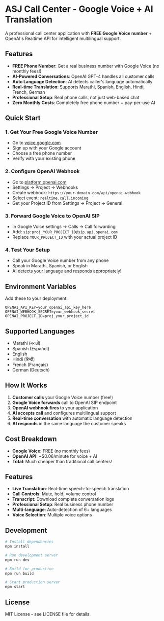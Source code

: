 # ASJ Call Center - Google Voice + AI Translation

A professional call center application with **FREE Google Voice number** + OpenAI's Realtime API for intelligent multilingual support.

## Features

- **FREE Phone Number**: Get a real business number with Google Voice (no monthly fees!)
- **AI-Powered Conversations**: OpenAI GPT-4 handles all customer calls
- **Auto Language Detection**: AI detects caller's language automatically
- **Real-time Translation**: Supports Marathi, Spanish, English, Hindi, French, German
- **Professional Setup**: Real phone calls, not just web-based chat
- **Zero Monthly Costs**: Completely free phone number + pay-per-use AI

## Quick Start

### 1. Get Your Free Google Voice Number
- Go to [voice.google.com](https://voice.google.com)
- Sign up with your Google account
- Choose a free phone number
- Verify with your existing phone

### 2. Configure OpenAI Webhook
- Go to [platform.openai.com](https://platform.openai.com)
- Settings → Project → Webhooks
- Create webhook: `https://your-domain.com/api/openai-webhook`
- Select event: `realtime.call.incoming`
- Get your Project ID from Settings → Project → General

### 3. Forward Google Voice to OpenAI SIP
- In Google Voice settings → Calls → Call forwarding
- Add: `sip:proj_YOUR_PROJECT_ID@sip.api.openai.com`
- Replace `YOUR_PROJECT_ID` with your actual project ID

### 4. Test Your Setup
- Call your Google Voice number from any phone
- Speak in Marathi, Spanish, or English
- AI detects your language and responds appropriately!

## Environment Variables

Add these to your deployment:

```
OPENAI_API_KEY=your_openai_api_key_here
OPENAI_WEBHOOK_SECRET=your_webhook_secret
OPENAI_PROJECT_ID=proj_your_project_id
```

## Supported Languages

- Marathi (मराठी)
- Spanish (Español)
- English
- Hindi (हिन्दी)
- French (Français)
- German (Deutsch)

## How It Works

1. **Customer calls** your Google Voice number (free!)
2. **Google Voice forwards** call to OpenAI SIP endpoint
3. **OpenAI webhook fires** to your application
4. **AI accepts call** and configures multilingual support
5. **Real-time conversation** with automatic language detection
6. **AI responds** in the same language the customer speaks

## Cost Breakdown

- **Google Voice**: FREE (no monthly fees)
- **OpenAI API**: ~$0.06/minute for voice + AI
- **Total**: Much cheaper than traditional call centers!

## Features

- **Live Translation**: Real-time speech-to-speech translation
- **Call Controls**: Mute, hold, volume control
- **Transcript**: Download complete conversation logs
- **Professional Setup**: Real business phone number
- **Multi-language**: Auto-detection of 6+ languages
- **Voice Selection**: Multiple voice options

## Development

```bash
# Install dependencies
npm install

# Run development server
npm run dev

# Build for production
npm run build

# Start production server
npm start
```

## License

MIT License - see LICENSE file for details.